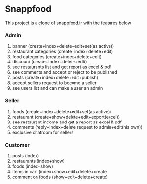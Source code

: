 
# Snappfood

This project is a clone of snappfood.ir
with the features below

### Admin
<ol>
<li>banner (create+index+delete+edit+set(as active))</li>
<li>restaurant categories (create+index+delete+edit)</li>
<li>food categories (create+index+delete+edit)</li>
<li>discount (create+index+delete+edit)</li>
<li>see restaurants list and get report as excel & pdf</li>
<li>see comments and accept or reject to be published</li>
<li>posts (create+index+delete+edit+publish)</li>
<li>accept sellers request to become a seller</li>
<li>see users list and can make a user an admin</li>
</ol>

### Seller
<ol>
<li>foods (create+index+delete+edit+set(as active))</li>
<li>restaurant (create+show+delete+edit+export(excel))</li>
<li>see restaurant income and get a report as excel & pdf </li>
<li>comments (reply+index+delete request to admin+edit(his own))</li>
<li>exclusive chatroom for sellers</li>
</ol>

### Customer
<ol>
<li>posts (index)</li>
<li>restaurants (index+show)</li>
<li>foods (index+show)</li>
<li>items in cart (index+show+edit+delete+create</li>
<li>comment on foods (show+edit+delete+create)</li>
</ol>
